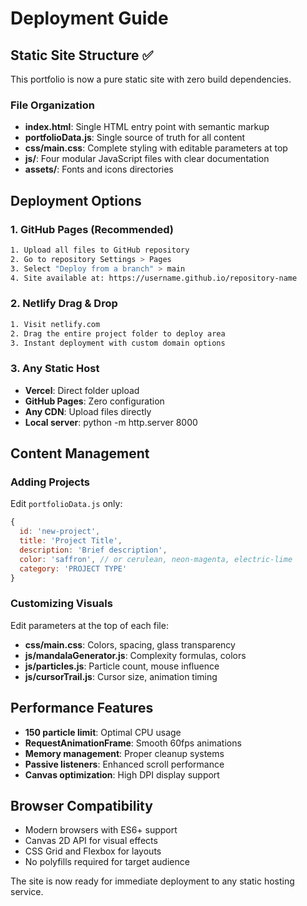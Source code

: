 # Deployment Guide

## Static Site Structure ✅
This portfolio is now a pure static site with zero build dependencies.

### File Organization
- **index.html**: Single HTML entry point with semantic markup
- **portfolioData.js**: Single source of truth for all content
- **css/main.css**: Complete styling with editable parameters at top
- **js/**: Four modular JavaScript files with clear documentation
- **assets/**: Fonts and icons directories

## Deployment Options

### 1. GitHub Pages (Recommended)
```bash
1. Upload all files to GitHub repository
2. Go to repository Settings > Pages
3. Select "Deploy from a branch" > main
4. Site available at: https://username.github.io/repository-name
```

### 2. Netlify Drag & Drop
```bash
1. Visit netlify.com
2. Drag the entire project folder to deploy area
3. Instant deployment with custom domain options
```

### 3. Any Static Host
- **Vercel**: Direct folder upload
- **GitHub Pages**: Zero configuration
- **Any CDN**: Upload files directly
- **Local server**: python -m http.server 8000

## Content Management

### Adding Projects
Edit `portfolioData.js` only:
```javascript
{
  id: 'new-project',
  title: 'Project Title',
  description: 'Brief description',
  color: 'saffron', // or cerulean, neon-magenta, electric-lime
  category: 'PROJECT TYPE'
}
```

### Customizing Visuals
Edit parameters at the top of each file:
- **css/main.css**: Colors, spacing, glass transparency
- **js/mandalaGenerator.js**: Complexity formulas, colors
- **js/particles.js**: Particle count, mouse influence
- **js/cursorTrail.js**: Cursor size, animation timing

## Performance Features
- **150 particle limit**: Optimal CPU usage
- **RequestAnimationFrame**: Smooth 60fps animations
- **Memory management**: Proper cleanup systems
- **Passive listeners**: Enhanced scroll performance
- **Canvas optimization**: High DPI display support

## Browser Compatibility
- Modern browsers with ES6+ support
- Canvas 2D API for visual effects
- CSS Grid and Flexbox for layouts
- No polyfills required for target audience

The site is now ready for immediate deployment to any static hosting service.